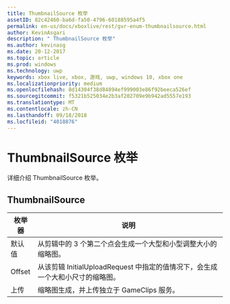 ```yaml
---
title: ThumbnailSource 枚举
assetID: 82c42460-ba6d-fa50-4796-60188595a4f5
permalink: en-us/docs/xboxlive/rest/gvr-enum-thumbnailsource.html
author: KevinAsgari
description: " ThumbnailSource 枚举"
ms.author: kevinasg
ms.date: 20-12-2017
ms.topic: article
ms.prod: windows
ms.technology: uwp
keywords: xbox live, xbox, 游戏, uwp, windows 10, xbox one
ms.localizationpriority: medium
ms.openlocfilehash: 8d14304f38d84894ef999003e86f92beeca526ef
ms.sourcegitcommit: f5321b525034e2b3af202709e9b942ad5557e193
ms.translationtype: MT
ms.contentlocale: zh-CN
ms.lasthandoff: 09/18/2018
ms.locfileid: "4018876"
---
```

# <a name="thumbnailsource-enumeration"></a>ThumbnailSource 枚举
详细介绍 ThumbnailSource 枚举。 
<a id="ID4ER"></a>

 
## <a name="thumbnailsource"></a>ThumbnailSource
 
| <b>枚举器</b>| <b>说明</b>| 
| --- | --- | 
| 默认值| 从剪辑中的 3 个第二个点会生成一个大型和小型调整大小的缩略图。| 
| Offset| 从该剪辑 InitialUploadRequest 中指定的值情况下，会生成一个大和小尺寸的缩略图。| 
| 上传| 缩略图生成，并上传独立于 GameClips 服务。| 
  